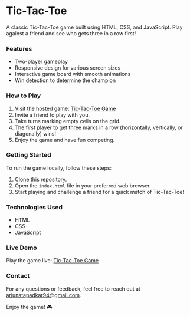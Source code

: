 # Tic-Tac-Toe


A classic Tic-Tac-Toe game built using HTML, CSS, and JavaScript. Play against a friend and see who gets three in a row first!

### Features

- Two-player gameplay
- Responsive design for various screen sizes
- Interactive game board with smooth animations
- Win detection to determine the champion

### How to Play

1. Visit the hosted game: [Tic-Tac-Toe Game](https://tic-tac-toe-by-arjun-atp.netlify.app/)
2. Invite a friend to play with you.
3. Take turns marking empty cells on the grid.
4. The first player to get three marks in a row (horizontally, vertically, or diagonally) wins!
5. Enjoy the game and have fun competing.


### Getting Started

To run the game locally, follow these steps:

1. Clone this repository.
2. Open the `index.html` file in your preferred web browser.
3. Start playing and challenge a friend for a quick match of Tic-Tac-Toe!

### Technologies Used

- HTML
- CSS
- JavaScript

### Live Demo

Play the game live: [Tic-Tac-Toe Game](https://tic-tac-toe-by-arjun-atp.netlify.app/)

### Contact

For any questions or feedback, feel free to reach out at [arjunatapadkar94@gmail.com](mailto:arjunatapadkar94@gmail.com).

Enjoy the game! 🎮

